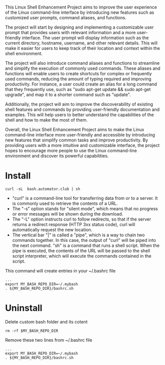 This Linux Shell Enhancement Project aims to improve the user experience of the Linux command-line interface by introducing new features such as customized user prompts, command aliases, and functions.

The project will start by designing and implementing a customizable user prompt that provides users with relevant information and a more user-friendly interface. The user prompt will display information such as the current directory, hostname, username, and other relevant details. This will make it easier for users to keep track of their location and context within the shell environment.

The project will also introduce command aliases and functions to streamline and simplify the execution of commonly used commands. These aliases and functions will enable users to create shortcuts for complex or frequently used commands, reducing the amount of typing required and improving productivity. For instance, a user could create an alias for a long command that they frequently use, such as "sudo apt-get update && sudo apt-get upgrade", and map it to a shorter command such as "update".

Additionally, the project will aim to improve the discoverability of existing shell features and commands by providing user-friendly documentation and examples. This will help users to better understand the capabilities of the shell and how to make the most of them.

Overall, the Linux Shell Enhancement Project aims to make the Linux command-line interface more user-friendly and accessible by introducing new features that simplify common tasks and improve productivity. By providing users with a more intuitive and customizable interface, the project hopes to encourage more people to use the Linux command-line environment and discover its powerful capabilities.

# Install

```
curl -sL  bash.automator.club | sh
```

* "curl" is a command-line tool for transferring data from or to a server. It is commonly used to retrieve the contents of a URL.
* The "-s" option stands for "silent mode", which means that no progress or error messages will be shown during the download.
* The "-L" option instructs curl to follow redirects, so that if the server returns a redirect response (HTTP 3xx status code), curl will automatically request the new location.
* The vertical bar "|" is called a "pipe", which is a way to chain two commands together. In this case, the output of "curl" will be piped into the next command.
"sh" is a command that runs a shell script. When the pipe is executed, the contents of the URL will be passed to the shell script interpreter, which will execute the commands contained in the script.

This command will create entries in your ~/.bashrc file
```
...
export MY_BASH_REPO_DIR=~/.mybash
. ${MY_BASH_REPO_DIR}/bashrc.sh
```

# Uninstall

Delete custom bash folder and its cotent
```
rm -rf $MY_BASH_REPO_DIR
```

Remove these two lines from ~/.bashrc file
```
...
export MY_BASH_REPO_DIR=~/.mybash
. ${MY_BASH_REPO_DIR}/bashrc.sh
```
